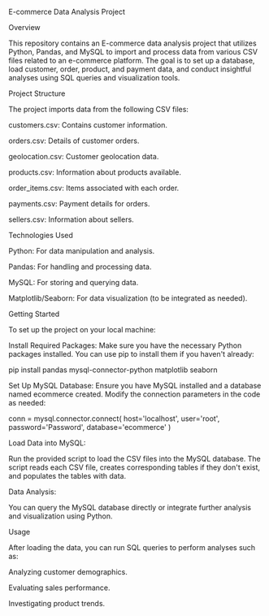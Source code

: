 E-commerce Data Analysis Project

Overview

  This repository contains an E-commerce data analysis project that utilizes Python, Pandas, and MySQL to import and process data from various CSV files related to an e-commerce platform. The goal is to set up a database, load customer, order, product, and payment data, and conduct insightful analyses using SQL queries and visualization tools.



Project Structure

The project imports data from the following CSV files:

  customers.csv: Contains customer information.
  
  orders.csv: Details of customer orders.
  
  geolocation.csv: Customer geolocation data.
  
  products.csv: Information about products available.
  
  order_items.csv: Items associated with each order.
  
  payments.csv: Payment details for orders.
  
  sellers.csv: Information about sellers.
  




Technologies Used

  Python: For data manipulation and analysis.
  
  Pandas: For handling and processing data.
  
  MySQL: For storing and querying data.
  
  Matplotlib/Seaborn: For data visualization (to be integrated as needed).
  

Getting Started

  To set up the project on your local machine:
  

Install Required Packages:
  Make sure you have the necessary Python packages installed. You can use pip to install them if you haven't already:
  

  pip install pandas mysql-connector-python matplotlib seaborn
  

Set Up MySQL Database:
  Ensure you have MySQL installed and a database named ecommerce created. Modify the connection parameters in the code as needed:
  

conn = mysql.connector.connect(
    host='localhost',
    user='root',
    password='Password',
    database='ecommerce'
)


Load Data into MySQL:

  Run the provided script to load the CSV files into the MySQL database. The script reads each CSV file, creates corresponding tables if they don't exist, and populates the tables with data.

Data Analysis:

  You can query the MySQL database directly or integrate further analysis and visualization using Python.

Usage

  After loading the data, you can run SQL queries to perform analyses such as:

Analyzing customer demographics.

Evaluating sales performance.

Investigating product trends.

